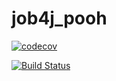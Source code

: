# job4j_pooh

[![codecov](https://codecov.io/gh/lanasergeeva/job4j_pooh/branch/master/graph/badge.svg?token=FUS7W3NDK7)](https://codecov.io/gh/lanasergeeva/job4j_pooh)

[![Build Status](https://app.travis-ci.com/lanasergeeva/job4j_pooh.svg?branch=master)](https://app.travis-ci.com/lanasergeeva/job4j_pooh)